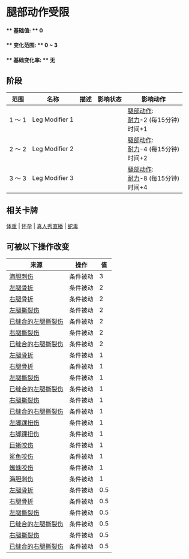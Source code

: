 # 腿部动作受限  
#### ** 基础值: ** 0   
#### ** 变化范围: ** 0 ~ 3  
#### ** 基础变化率: ** 无   
## 阶段  
范围  |  名称  |  描述  |  影响状态  |  影响动作  
----  |  ----  |  ----  |  ----  |  ----  
1 ～ 1  |  Leg Modifier 1  |    |    |  [腿部动作](LegAction.md): <br>[耐力](Stamina.md)-2 (每15分钟)<br>时间+1  
2 ～ 2  |  Leg Modifier 2  |    |    |  [腿部动作](LegAction.md): <br>[耐力](Stamina.md)-4 (每15分钟)<br>时间+2  
3 ～ 3  |  Leg Modifier 3  |    |    |  [腿部动作](LegAction.md): <br>[耐力](Stamina.md)-8 (每15分钟)<br>时间+4  
## 相关卡牌  
[体重](Weight.md)  |  [怀孕](Pregnancy.md)  |  [真人秀直播](TV_Lives.md)  |  [蛇毒](VenomKrait.md)  
## 可被以下操作改变  
来源  |  操作  |  值  
----  |  ----  |  ----  
[海胆刺伤](W_UrchinWoundSpines.md)  |  条件被动  |  3  
[左腿骨折](W_LegFractureL.md)  |  条件被动  |  2  
[右腿骨折](W_LegFractureR.md)  |  条件被动  |  2  
[左腿撕裂伤](W_LegLacerationL.md)  |  条件被动  |  2  
[已缝合的左腿撕裂伤](W_LegLacerationLStitched.md)  |  条件被动  |  2  
[右腿撕裂伤](W_LegLacerationR.md)  |  条件被动  |  2  
[已缝合的右腿撕裂伤](W_LegLacerationRStitched.md)  |  条件被动  |  2  
[左腿骨折](W_LegFractureL.md)  |  条件被动  |  1  
[右腿骨折](W_LegFractureR.md)  |  条件被动  |  1  
[左腿撕裂伤](W_LegLacerationL.md)  |  条件被动  |  1  
[已缝合的左腿撕裂伤](W_LegLacerationLStitched.md)  |  条件被动  |  1  
[右腿撕裂伤](W_LegLacerationR.md)  |  条件被动  |  1  
[已缝合的右腿撕裂伤](W_LegLacerationRStitched.md)  |  条件被动  |  1  
[左脚踝扭伤](W_LegSprainedL.md)  |  条件被动  |  1  
[右脚踝扭伤](W_LegSprainedR.md)  |  条件被动  |  1  
[巨蜥咬伤](W_MonitorBite.md)  |  条件被动  |  1  
[鲨鱼咬伤](W_SharkBite.md)  |  条件被动  |  1  
[蜘蛛咬伤](W_SpiderBite.md)  |  条件被动  |  1  
[海胆刺伤](W_UrchinWound.md)  |  条件被动  |  1  
[左腿骨折](W_LegFractureL.md)  |  条件被动  |  0.5  
[右腿骨折](W_LegFractureR.md)  |  条件被动  |  0.5  
[左腿撕裂伤](W_LegLacerationL.md)  |  条件被动  |  0.5  
[已缝合的左腿撕裂伤](W_LegLacerationLStitched.md)  |  条件被动  |  0.5  
[右腿撕裂伤](W_LegLacerationR.md)  |  条件被动  |  0.5  
[已缝合的右腿撕裂伤](W_LegLacerationRStitched.md)  |  条件被动  |  0.5  


<script>document.title="腿部动作受限 - 卡牌生存百科 Card Survival Wiki";</script>